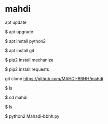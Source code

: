# mahdi

apt update

$ apt upgrade

$ apt install python2

$ apt install git

$ pip2 install mechanize

$ pip2 install requests

git clone https://github.com/MAHDI-BBHH/mahdi

$ ls

$ cd mahdi

$ ls

$ python2 Mahadi-bbhh.py
